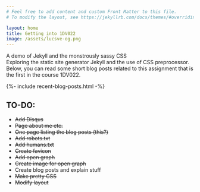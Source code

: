 ```yaml
---
# Feel free to add content and custom Front Matter to this file.
# To modify the layout, see https://jekyllrb.com/docs/themes/#overriding-theme-defaults

layout: home
title: Getting into 1DV022
image: /assets/lucsve-og.png
---
```

  <div class="hero--light">
    <span>A demo of Jekyll and the monstrously sassy CSS</span>
  </div>
  <div class="intro-text">Exploring the static site generator Jekyll and the use of CSS preprocessor. Below, you can read some short blog posts related to this assignment that is the first in the course 1DV022.</div>
  
  {%- include recent-blog-posts.html -%}

<div id="todo">
  <h2>TO-DO:</h2>
  <ul>
    <li><s>Add Disqus</s></li>
    <li><s>Page about me etc.</s></li>
    <li><s>One page listing the blog posts (this?)</s></li>
    <li><s>Add robots.txt</s></li>
    <li><s>Add humans.txt</s></li>
    <li><s>Create favicon</s></li>
    <li><s>Add open graph</s></li>
    <li><s>Create image for open graph</s></li>
    <li>Create blog posts and explain stuff</li>
    <li><s>Make pretty CSS</s></li>
    <li><s>Modify layout</s></li>
  </ul>
</div>